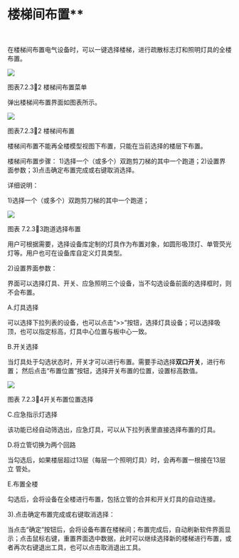 #  楼梯间布置**
<br/>

在楼梯间布置电气设备时，可以一键选择楼梯，进行疏散标志灯和照明灯具的全楼布置。

![](file:///C:\Users\pkpm\AppData\Local\Temp\ksohtml5908\wps82.jpg)

图表7.2.32 楼梯间布置菜单

弹出楼梯间布置界面如图表所示。

![](file:///C:\Users\pkpm\AppData\Local\Temp\ksohtml5908\wps83.jpg)

图表7.2.32 楼梯间布置

楼梯间布置不能再全楼模型视图下布置，只能在当前选择的楼层下布置。

楼梯间布置步骤： 1)选择一个（或多个）双跑剪刀梯的其中一个跑道；2)设置界面参数；3)点击确定布置完成或右键取消选择。

详细说明：

1)选择一个（或多个）双跑剪刀梯的其中一个跑道；

![](file:///C:\Users\pkpm\AppData\Local\Temp\ksohtml5908\wps84.jpg)

图表 7.2.33跑道选择布置

用户可根据需要，选择设备库定制的灯具作为布置对象，如圆形吸顶灯、单管荧光灯等。用户也可在设备库自定义灯具类型。

2)设置界面参数：

界面可以选择灯具、开关、应急照明三个设备，当不勾选设备前面的选择框时，则不会布置。

A.灯具选择

可以选择下拉列表的设备，也可以点击“>>”按钮，选择灯具设备；可以选择吸顶，也可以指定标高，灯具中心位置与板中心一致。

B.开关选择

当灯具处于勾选状态时，开关才可以进行布置。需要手动选择**双口开关**，进行布置；  然后点击“布置位置”按钮，选择开关布置的位置，设置标高数值。

![](file:///C:\Users\pkpm\AppData\Local\Temp\ksohtml5908\wps85.jpg)

图表 7.2.34开关布置位置选择

C.应急指示灯选择

该功能已经自动筛选出，应急灯具，可以从下拉列表里直接选择布置的灯具。

D.将立管切换为两个回路

当勾选后，如果楼层超过13层（每层一个照明灯具）时，会再布置一根接在13层立  管处。

E.布置全楼

勾选后，会将设备在全楼进行布置，包括立管的合并和开关灯具的自动连接。

3).点击确定布置完成或右键取消选择：

当点击“确定”按钮后，会将设备布置在楼梯间；布置完成后，自动刷新软件界面显示；点击鼠标右键，重置界面选中数据，此时可以继续选择新的楼梯进行布置，或者再次右键退出工具，也可以点击取消退出工具。